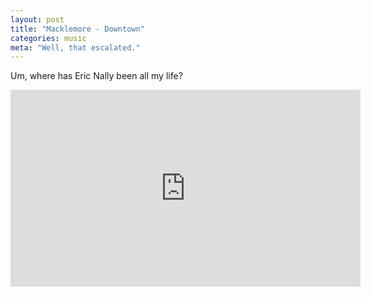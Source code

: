 ```yaml
---
layout: post
title: "Macklemore - Downtown"
categories: music
meta: "Well, that escalated."
---
```


Um, where has Eric Nally been all my life?

<div class="flex-video widescreen"><iframe width="560" height="315" src="https://www.youtube.com/embed/JGhoLcsr8GA?rel=0&amp;controls=0&amp;showinfo=0" frameborder="0" allowfullscreen></iframe></div>